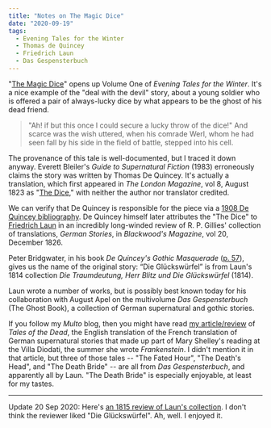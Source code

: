 ```yaml
---
title: "Notes on The Magic Dice"
date: "2020-09-19"
tags: 
  - Evening Tales for the Winter
  - Thomas de Quincey
  - Friedrich Laun
  - Das Gespensterbuch
---
```


"[The Magic Dice](https://archive.org/details/eveningtalesfor00unkngoog/page/n12/mode/2up)" opens up Volume One of _Evening Tales for the Winter_. It's a nice example of the "deal with the devil" story, about a young soldier who is offered a pair of always-lucky dice by what appears to be the ghost of his dead friend.

> "Ah! if but this once I could secure a lucky throw of the dice!" And scarce was the wish uttered, when his comrade Werl, whom he had seen fall by his side in the field of battle, stepped into his cell.

The provenance of this tale is well-documented, but I traced it down anyway. Everett Bleiler's _Guide to Supernatural Fiction_ (1983) erroneously claims the story was written by Thomas De Quincey. It's actually a translation, which first appeared in _The London Magazine_, vol 8, August 1823 as "[The Dice](https://babel.hathitrust.org/cgi/pt?id=mdp.39015033845689&view=1up&seq=129)," with neither the author nor translator credited.

We can verify that De Quincey is responsible for the piece via a [1908 De Quincey bibliography](https://archive.org/details/thomasdequincey00greegoog/page/n20/mode/2up). De Quincey himself later attributes the "The Dice" to [Friedrich Laun](https://en.wikipedia.org/wiki/Friedrich_Laun) in an incredibly long-winded review of R. P. Gillies' collection of translations, _German Stories_, in _Blackwood's Magazine_, vol 20, December 1826.

Peter Bridgwater, in his book _De Quincey's Gothic Masquerade_ ([p. 57](https://books.google.com/books?id=7EOWf_H61LQC&newbks=1&newbks_redir=0&lpg=PP1&dq=de%20quincey%20gothic%20masquerade&pg=PA57#v=onepage&q&f=false)), gives us the name of the original story: “Die Glückswürfel” is from Laun's 1814 collection _Die Traumdeutung, Herr Blitz und Die Glückswürfel_ (1814).

Laun wrote a number of works, but is possibly best known today for his collaboration with August Apel on the multivolume _Das Gespensterbuch_ (The Ghost Book), a collection of German supernatural and gothic stories.

If you follow my _Multo_ blog, then you might have read [my article/review](https://multoghost.wordpress.com/2020/08/20/tales-of-the-dead/) of _Tales of the Dead_, the English translation of the French translation of German supernatural stories that made up part of Mary Shelley's reading at the Villa Diodati, the summer she wrote _Frankenstein_. I didn't mention it in that article, but three of those tales -- "The Fated Hour", "The Death's Head", and "The Death Bride" -- are all from _Das Gespensterbuch_, and apparently all by Laun. "The Death Bride" is especially enjoyable, at least for my tastes.

* * *

Update 20 Sep 2020: Here's [an 1815 review of Laun's collection](https://zs.thulb.uni-jena.de/rsc/viewer/jportal_derivate_00130936/JALZ_1815_Bd.3+4_228_A1.tif). I don't think the reviewer liked "Die Glückswürfel". Ah, well. I enjoyed it.
